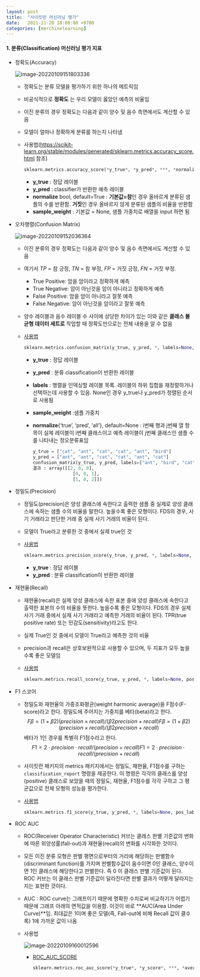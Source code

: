```yaml
---
layout: post
title:  "사이킷런 머신러닝 평가"
date:   2021-11-20 18:00:00 +0700
categories: [merchinelearning]
---
```






#### 1. 분류(Classification) 머신러닝 평가 지표

- 정확도(Accuracy)

  ![image-20220109151803336](C:\Users\espark\AppData\Roaming\Typora\typora-user-images\image-20220109151803336.png)

  - 정확도는 분류 모델을 평가하기 위한 하나의 메트릭임
  - 비공식적으로 **정확도** 는 우리 모델이 옳았던 예측의 비율임
  - 이진 분류의 경우 정확도는 다음과 같이 양수 및 음수 측면에서도 계산할 수 있음
  - 모델이 얼마나 정확하게 분류를 하는지 나타냄

  - 사용법(https://scikit-learn.org/stable/modules/generated/sklearn.metrics.accuracy_score.html 참조)

    ```python
    sklearn.metrics.accuracy_score(*y_true*, *y_pred*, ***, *normalize=True*, *sample_weight=None*)
    ```

    - **y_true** : 정답 레이블
    - **y_pred** : classifier가 반환한 예측 레이블
    - **normalize** bool, default=True : **기본값=참**인 경우 올바르게 분류된 샘플의 수를 반환함. **거짓**인 경우 올바르지 않게 분류된 샘플의 비율을 반환함
    - **sample_weight** : 기본값 = None, 샘플 가중치로 배열을 input 하면 됨

- 오차행렬(Confusion Matrix)

  ![image-20220109152036364](C:\Users\espark\AppData\Roaming\Typora\typora-user-images\image-20220109152036364.png)

  - 이진 분류의 경우 정확도는 다음과 같이 양수 및 음수 측면에서도 계산할 수 있음

  - 여기서 *TP* = 참 긍정, *TN* = 참 부정, *FP* = 거짓 긍정, *FN* = 거짓 부정.

    - True Positive: 암을 암이라고 정확하게 예측
    - True Negative: 암이 아닌것을 암이 아니라고 정확하게 예측
    - False Positive: 암을 암이 아니라고 잘못 예측
    - False Negative: 암이 아닌것을 암이라고 잘못 예측

  - 양수 레이블과 음수 레이블 수 사이에 상당한 차이가 있는 이와 같은 **클래스 불균형 데이터 세트로** 작업할 때 정확도만으로는 전체 내용을 알 수 없음

  - [사용법](https://scikit-learn.org/stable/modules/generated/sklearn.metrics.confusion_matrix.html)

    ```python
    sklearn.metrics.confusion_matrix(y_true, y_pred, *, labels=None, sample_weight=None, normalize=None)[source]
    ```

    - **y_true** : 정답 레이블

    - **y_pred** : 분류 classification이 반환한 레이블

    - **labels** : 행렬을 인덱싱할 레이블 목록. 레이블의 하위 집합을 재정렬하거나 선택하는데 사용할 수 있음. None인 경우 y_true나 y_pred가 정렬된 순서로 사용됨

    - **sample_weight** :샘플 가중치

    - **normalize**{‘true’, ‘pred’, ‘all’}, default=None : i번째 행과 j번째 열 항목이 실제 레이블이 i번째 클래스이고 예측 레이블이 j번째 클래스인 샘플 수를 나타내는 정오분류표임

      ```python
      y_true = ["cat", "ant", "cat", "cat", "ant", "bird"]
      y_pred = ["ant", "ant", "cat", "cat", "ant", "cat"]
      confusion_matrix(y_true, y_pred, labels=["ant", "bird", "cat"])
      결과 : array([[2, 0, 0],
            		 [0, 0, 1],
             		 [1, 0, 2]])
      ```

      

- 정밀도(Precision) 

  - 정밀도(precision)은 양성 클래스에 속한다고 출력한 샘플 중 실제로 양성 클래스에 속하는 샘플 수의 비율을 말한다. 높을수록 좋은 모형이다. FDS의 경우, 사기 거래라고 판단한 거래 중 실제 사기 거래의 비율이 된다.

  - 모델이 True라고 분류한 것 중에서 실제 true인 것

  - [사용법](https://scikit-learn.org/stable/modules/generated/sklearn.metrics.precision_score.html)

    ```python
    sklearn.metrics.precision_score(y_true, y_pred, *, labels=None, pos_label=1, average='binary', sample_weight=None, zero_division='warn')
    ```

    - **y_true** : 정답 레이블
    - **y_pred** : 분류 classification이 반환한 레이블

- 재현율(Recall)

  - 재현율(recall)은 실제 양성 클래스에 속한 표본 중에 양성 클래스에 속한다고 출력한 표본의 수의 비율을 뜻한다. 높을수록 좋은 모형이다. FDS의 경우 실제 사기 거래 중에서 실제 사기 거래라고 예측한 거래의 비율이 된다. TPR(true positive rate) 또는 민감도(sensitivity)라고도 한다.

  - 실제 True인 것 중에서 모델이 True라고 예측한 것의 비율

  - precision과 recall은 상호보완적으로 사용할 수 있으며, 두 지표가 모두 높을수록 좋은 모델임

  - [사용법](https://scikit-learn.org/stable/modules/generated/sklearn.metrics.recall_score.html?highlight=recall#sklearn.metrics.recall_score)

    ```python
    sklearn.metrics.recall_score(y_true, y_pred, *, labels=None, pos_label=1, average='binary', sample_weight=None, zero_division='warn')
    ```

    

- F1 스코어

  - 정밀도와 재현율의 가중조화평균(weight harmonic average)을 F점수(F-score)라고 한다. 정밀도에 주어지는 가중치를 베타(beta)라고 한다.
    $$
    Fβ=(1+β2)(precision×recall)/(β2precision+recall)Fβ=(1+β2)(precision×recall)/(β2precision+recall)
    $$
    베타가 1인 경우를 특별히 F1점수라고 한다.
    $$
    F1=2⋅precision⋅recall/(precision+recall)F1=2⋅precision⋅recall/(precision+recall)
    $$

  - 사이킷런 패키지의 metrics 패키지에서는 정밀도, 재현율, F1점수를 구하는 `classification_report` 명령을 제공한다. 이 명령은 각각의 클래스를 양성(positive) 클래스로 보았을 때의 정밀도, 재현율, F1점수를 각각 구하고 그 평균값으로 전체 모형의 성능을 평가한다.

  - [사용법](https://scikit-learn.org/stable/modules/generated/sklearn.metrics.f1_score.html?highlight=f1_score#sklearn.metrics.f1_score)

    ```python
    sklearn.metrics.f1_score(y_true, y_pred, *, labels=None, pos_label=1, average='binary', sample_weight=None, zero_division='warn')
    ```

    

- ROC AUC

  - ROC(Receiver Operator Characteristic) 커브는 클래스 판별 기준값의 변화에 따른 위양성률(fall-out)과 재현율(recall)의 변화를 시각화한 것이다.

  - 모든 이진 분류 모형은 판별 평면으로부터의 거리에 해당하는 판별함수(discriminant function)를 가지며 판별함수값이 음수이면 0인 클래스, 양수이면 1인 클래스에 해당한다고 판별한다. 즉 0 이 클래스 판별 기준값이 된다. ROC 커브는 이 클래스 판별 기준값이 달라진다면 판별 결과가 어떻게 달라지는지는 표현한 것이다.

  - AUC : ROC curve는 그래프이기 때문에 명확한 수치로써 비교하기가 어렵기때문에 그래프 아래의 면적값을 이용함. 이것이 바로 **AUC(Area Under Curve)**임. 최대값은 1이며 좋은 모델(즉, Fall-out에 비해 Recall 값이 클수록) 1에 가까운 값이 나옴

  - 사용법

    ![image-20220109160012596](C:\Users\espark\AppData\Roaming\Typora\typora-user-images\image-20220109160012596.png)

    - [ROC_AUC_SCORE](https://scikit-learn.org/stable/modules/generated/sklearn.metrics.roc_auc_score.html?highlight=roc#sklearn.metrics.roc_auc_score)	

      ```python
      sklearn.metrics.roc_auc_score(*y_true*, *y_score*, ***, *average='macro'*, *sample_weight=None*, *max_fpr=None*, *multi_class='raise'*, *labels=None*)
      ```

      

  

